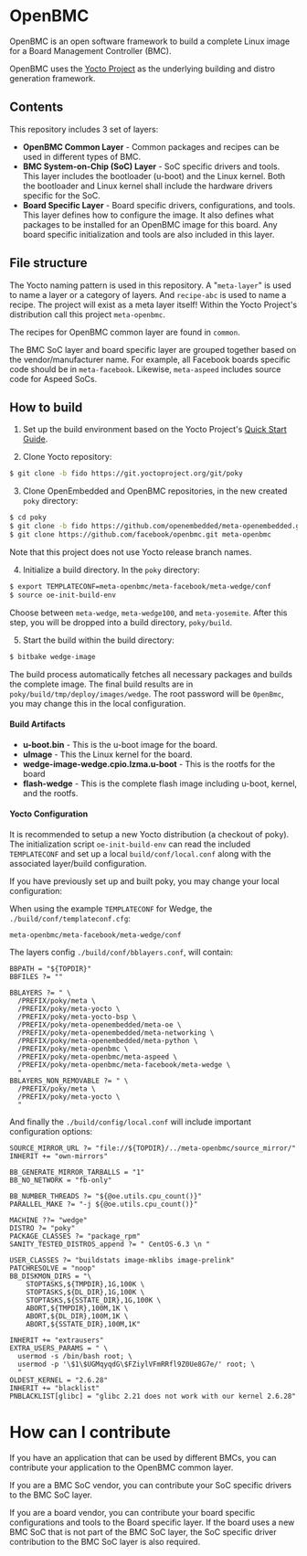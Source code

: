 # OpenBMC

OpenBMC is an open software framework to build a complete Linux image for a Board Management Controller (BMC).

OpenBMC uses the [Yocto Project](https://www.yoctoproject.org) as the underlying building and distro generation framework.

## Contents

This repository includes 3 set of layers:

* **OpenBMC Common Layer** - Common packages and recipes can be used in different types of BMC.
* **BMC System-on-Chip (SoC) Layer** - SoC specific drivers and tools. This layer includes the bootloader (u-boot) and the Linux kernel. Both the bootloader and Linux kernel shall include the hardware drivers specific for the SoC.
* **Board Specific Layer** - Board specific drivers, configurations, and tools. This layer defines how to configure the image. It also defines what packages to be installed for an OpenBMC image for this board. Any board specific initialization and tools are also included in this layer.

## File structure

The Yocto naming pattern is used in this repository. A "`meta-layer`" is used to name a layer or a category of layers. And `recipe-abc` is used to name a recipe. The project will exist as a meta layer itself! Within the Yocto Project's distribution call this project `meta-openbmc`.

The recipes for OpenBMC common layer are found in `common`.

The BMC SoC layer and board specific layer are grouped together based on the vendor/manufacturer name. For example, all Facebook boards specific code should be in `meta-facebook`. Likewise, `meta-aspeed` includes source code for Aspeed SoCs.

## How to build

1. Set up the build environment based on the Yocto Project's [Quick Start Guide](http://www.yoctoproject.org/docs/1.6.1/yocto-project-qs/yocto-project-qs.html).

2. Clone Yocto repository:
```bash
$ git clone -b fido https://git.yoctoproject.org/git/poky
```

3. Clone OpenEmbedded and OpenBMC repositories, in the new created `poky` directory:
```bash
$ cd poky
$ git clone -b fido https://github.com/openembedded/meta-openembedded.git
$ git clone https://github.com/facebook/openbmc.git meta-openbmc
```
 Note that this project does not use Yocto release branch names.

4. Initialize a build directory. In the `poky` directory:
```bash
$ export TEMPLATECONF=meta-openbmc/meta-facebook/meta-wedge/conf
$ source oe-init-build-env
```
 Choose between `meta-wedge`, `meta-wedge100`, and `meta-yosemite`.
 After this step, you will be dropped into a build directory, `poky/build`.

5. Start the build within the build directory:
```bash
$ bitbake wedge-image
```

The build process automatically fetches all necessary packages and builds the complete image. The final build results are in `poky/build/tmp/deploy/images/wedge`. The root password will be `0penBmc`, you may change this in the local configuration.

#### Build Artifacts

* **u-boot.bin** - This is the u-boot image for the board.
* **uImage** - This the Linux kernel for the board.
* **wedge-image-wedge.cpio.lzma.u-boot** - This is the rootfs for the board
* **flash-wedge** - This is the complete flash image including u-boot, kernel, and the rootfs.

#### Yocto Configuration

It is recommended to setup a new Yocto distribution (a checkout of poky). The initialization script `oe-init-build-env` can read the included `TEMPLATECONF` and set up a local `build/conf/local.conf` along with the associated layer/build configuration.

If you have previously set up and built poky, you may change your local configuration:

When using the example `TEMPLATECONF` for Wedge, the `./build/conf/templateconf.cfg`:
```
meta-openbmc/meta-facebook/meta-wedge/conf
```

The layers config `./build/conf/bblayers.conf`, will contain:
```
BBPATH = "${TOPDIR}"
BBFILES ?= ""

BBLAYERS ?= " \
  /PREFIX/poky/meta \
  /PREFIX/poky/meta-yocto \
  /PREFIX/poky/meta-yocto-bsp \
  /PREFIX/poky/meta-openembedded/meta-oe \
  /PREFIX/poky/meta-openembedded/meta-networking \
  /PREFIX/poky/meta-openembedded/meta-python \
  /PREFIX/poky/meta-openbmc \
  /PREFIX/poky/meta-openbmc/meta-aspeed \
  /PREFIX/poky/meta-openbmc/meta-facebook/meta-wedge \
  "
BBLAYERS_NON_REMOVABLE ?= " \
  /PREFIX/poky/meta \
  /PREFIX/poky/meta-yocto \
  "
```

And finally the `./build/config/local.conf` will include important configuration options:
```
SOURCE_MIRROR_URL ?= "file://${TOPDIR}/../meta-openbmc/source_mirror/"
INHERIT += "own-mirrors"

BB_GENERATE_MIRROR_TARBALLS = "1"
BB_NO_NETWORK = "fb-only"

BB_NUMBER_THREADS ?= "${@oe.utils.cpu_count()}"
PARALLEL_MAKE ?= "-j ${@oe.utils.cpu_count()}"

MACHINE ??= "wedge"
DISTRO ?= "poky"
PACKAGE_CLASSES ?= "package_rpm"
SANITY_TESTED_DISTROS_append ?= " CentOS-6.3 \n "

USER_CLASSES ?= "buildstats image-mklibs image-prelink"
PATCHRESOLVE = "noop"
BB_DISKMON_DIRS = "\
    STOPTASKS,${TMPDIR},1G,100K \
    STOPTASKS,${DL_DIR},1G,100K \
    STOPTASKS,${SSTATE_DIR},1G,100K \
    ABORT,${TMPDIR},100M,1K \
    ABORT,${DL_DIR},100M,1K \
    ABORT,${SSTATE_DIR},100M,1K"

INHERIT += "extrausers"
EXTRA_USERS_PARAMS = " \
  usermod -s /bin/bash root; \
  usermod -p '\$1\$UGMqyqdG\$FZiylVFmRRfl9Z0Ue8G7e/' root; \
  "
OLDEST_KERNEL = "2.6.28"
INHERIT += "blacklist"
PNBLACKLIST[glibc] = "glibc 2.21 does not work with our kernel 2.6.28"
```

# How can I contribute

If you have an application that can be used by different BMCs, you can contribute your application to the OpenBMC common layer.

If you are a BMC SoC vendor, you can contribute your SoC specific drivers to the BMC SoC layer.

If you are a board vendor, you can contribute your board specific configurations and tools to the Board specific layer. If the board uses a new BMC SoC that is not part of the BMC SoC layer, the SoC specific driver contribution to the BMC SoC layer is also required.
